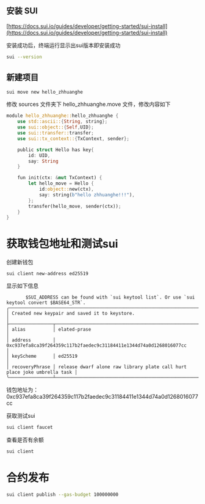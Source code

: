 ## 安装 SUI
[https://docs.sui.io/guides/developer/getting-started/sui-install](https://docs.sui.io/guides/developer/getting-started/sui-install)

安装成功后，终端运行显示出sui版本即安装成功
~~~bash
sui --version
~~~

## 新建项目

~~~bash
sui move new hello_zhhuanghe
~~~

修改 sources 文件夹下 hello_zhhuanghe.move 文件，修改内容如下

~~~rust
module hello_zhhuanghe::hello_zhhuanghe {
    use std::ascii::{String, string};
    use sui::object::{Self,UID};
    use sui::transfer::transfer;
    use sui::tx_context::{TxContext, sender};

    public struct Hello has key{
        id: UID,
        say: String
    }

    fun init(ctx: &mut TxContext) {
        let hello_move = Hello {
            id:object::new(ctx),
            say: string(b"hello zhhuanghe!!!"),
        };
        transfer(hello_move, sender(ctx));
    }
}
~~~

# 获取钱包地址和测试sui

创建新钱包

~~~
sui client new-address ed25519
~~~

显示如下信息

~~~
       $SUI_ADDRESS can be found with `sui keytool list`. Or use `sui keytool convert $BASE64_STR`.
╭───────────────────────────────────────────────────────────────────────────────────────────╮
│ Created new keypair and saved it to keystore.                                             │
├────────────────┬──────────────────────────────────────────────────────────────────────────┤
│ alias          │ elated-prase                                                             │
│ address        │ 0xc937efa8ca39f264359c117b2faedec9c31184411e1344d74a0d1268016077cc       │
│ keyScheme      │ ed25519                                                                  │
│ recoveryPhrase │ release dwarf alone raw library plate call hurt place joke umbrella task │
╰────────────────┴──────────────────────────────────────────────────────────────────────────╯
~~~

钱包地址为：0xc937efa8ca39f264359c117b2faedec9c31184411e1344d74a0d1268016077cc  

获取测试sui

~~~bash
sui client faucet
~~~

查看是否有余额

~~~bash
sui client
~~~

# 合约发布

~~~bash
sui client publish --gas-budget 100000000
~~~
